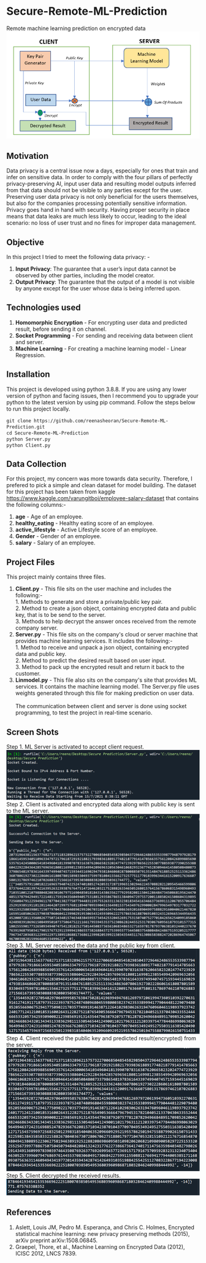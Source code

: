 # Secure-Remote-ML-Prediction
Remote machine learning prediction on encrypted data
![image1](https://github.com/reenasheoran/Secure-Remote-ML-Prediction/blob/main/static/concept.png)
## Motivation
Data privacy is a central issue now a days, especially for ones that train and infer on sensitive data. In order to comply with the four pillars of perfectly privacy-preserving AI, input user data and resulting model outputs inferred from that data should not be visible to any parties except for the user.  Preserving user data privacy is not only beneficial for the users themselves, but also for the companies processing potentially sensitive information. Privacy goes hand in hand with security. Having proper security in place means that data leaks are much less likely to occur, leading to the ideal scenario: no loss of user trust and no fines for improper data management.
## Objective 
In this project I tried to meet the following data privacy: - <br>
1. **Input Privacy**: The guarantee that a user’s input data cannot be observed by other parties, including the model creator.<br>
2. **Output Privacy**: The guarantee that the output of a model is not visible by anyone except for the user whose data is being inferred upon.<br>
## Technologies used
1. **Homomorphic Encryption** - For encrypting user data and predicted result, before sending it on channel.<br>
2. **Socket Programming** - For sending and receiving data between client and server.<br>
3. **Machine Learning** - For creating a machine learning model - Linear Regression.<br>
## Installation
This project is developed using python 3.8.8. If you are using any lower version of python and facing issues, then I recommend you to upgrade your python to the latest version by using pip command. Follow the steps below to run this project locally.
```
git clone https://github.com/reenasheoran/Secure-Remote-ML-Prediction.git
cd Secure-Remote-ML-Prediction
python Server.py
python Client.py
```
## Data Collection
For this project, my concern was more towards data security. Therefore, I prefered to pick a simple and clean dataset for model building. The dataset for this project has been taken from kaggle https://www.kaggle.com/varungitboi/employee-salary-dataset that contains the following columns:- <br>
1. **age** - Age of an employee.<br>
2. **healthy_eating** - Healthy eating score of an employee.<br>
3. **active_lifestyle** - Active Lifestyle score of an employee.<br>
4. **Gender** - Gender of an employee.<br>
5. **salary** - Salary of an employee.<br>
## Project Files
This project mainly contains three files. <br>
1. **Client.py** - This file sits on the user machine and includes the following:-<br>
               1. Methods to generate and store a private/public key pair.<br>
               2. Method to create a json object, containing encrypted data and public key, that is to be send to the server.<br>
               3. Methods to help decrypt the answer onces received from the remote company server.<br>
2. **Server.py** - This file sits on the company's cloud or server machine that provides machine learning services. It includes the following:-<br>
               1. Method to receive and unpack a json object, containing encrypted data and public key.<br>
               2. Method to predict the desired result based on user input. <br>
               3. Method to pack up the encrypted result and return it back to the customer.<br>
3. **Linmodel.py** - This file also sits on the company's site that provides ML services. It contains the machine learning model. The Server.py file uses weights generated through this file for making prediction on user data.<br><br>
The communication between client and server is done using socket programming, to test the project in real-time scenario.
## Screen Shots
Step 1. ML Server is activated to accept client request.<br>
![image2](https://github.com/reenasheoran/Secure-Remote-ML-Prediction/blob/main/static/1.png)<br>
Step 2. Client is activated and encrypted data along with public key is sent to the ML server.<br>
![image3](https://github.com/reenasheoran/Secure-Remote-ML-Prediction/blob/main/static/2.png)<br>
Step 3. ML Server received the data and the public key from client. <br>
![image4](https://github.com/reenasheoran/Secure-Remote-ML-Prediction/blob/main/static/3.png)<br>
Step 4. Client received the public key and predicted result(encrypted) from the server. <br>
![image5](https://github.com/reenasheoran/Secure-Remote-ML-Prediction/blob/main/static/4.png)<br>
Step 5. Client decrypted the received results.<br>
![image6](https://github.com/reenasheoran/Secure-Remote-ML-Prediction/blob/main/static/5.png)<br>

## References
1. Aslett, Louis JM, Pedro M. Esperança, and Chris C. Holmes, Encrypted statistical machine learning: new privacy preserving methods (2015), arXiv preprint arXiv:1508.06845.<br>
2. Graepel, Thore, et al., Machine Learning on Encrypted Data (2012), ICISC 2012, LNCS 7839.<br>
